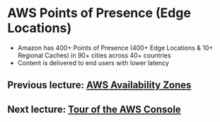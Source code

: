 # AWS Points of Presence (Edge Locations)

- Amazon has 400+ Points of Presence (400+ Edge Locations & 10+ Regional Caches) in 90+ cities across 40+ countries
- Content is delivered to end users with lower latency

## Previous lecture: [AWS Availability Zones](aws-availablity-zones.md)

## Next lecture: [Tour of the AWS Console](tour-of-aws-console.md)

